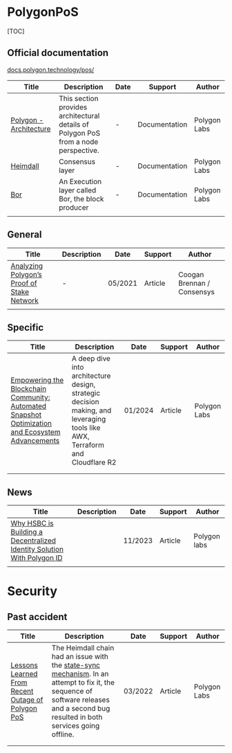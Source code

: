 # PolygonPoS

[TOC]

## Official documentation

[docs.polygon.technology/pos/](https://docs.polygon.technology/pos/)

| Title                                                        | Description                                                  | Date | Support       | Author       |
| ------------------------------------------------------------ | ------------------------------------------------------------ | ---- | ------------- | ------------ |
| [Polygon - Architecture](https://docs.polygon.technology/pos/architecture/) | This section provides architectural details of Polygon PoS from a node perspective. | -    | Documentation | Polygon Labs |
| [Heimdall](https://docs.polygon.technology/pos/architecture/heimdall/) | Consensus layer                                              | -    | Documentation | Polygon Labs |
| [Bor](https://docs.polygon.technology/pos/architecture/bor/) | An Execution layer called Bor, the block producer            | -    | Documentation | Polygon Labs |
|                                                              |                                                              |      |               |              |

## General

| Title                                                        | Description | Date    | Support | Author                     |
| ------------------------------------------------------------ | ----------- | ------- | ------- | -------------------------- |
| [Analyzing Polygon’s Proof of Stake Network](https://consensys.io/blog/analyzing-polygons-proof-of-stake-network) | -           | 05/2021 | Article | Coogan Brennan / Consensys |
|                                                              |             |         |         |                            |



## Specific

| Title                                                        | Description                                                  | Date    | Support | Author       |
| ------------------------------------------------------------ | ------------------------------------------------------------ | ------- | ------- | ------------ |
| [Empowering the Blockchain Community: Automated Snapshot Optimization and Ecosystem Advancements](https://polygon.technology/blog/empowering-the-blockchain-community-automated-snapshot-optimization-and-ecosystem-advancements) | A deep dive into architecture design, strategic decision making, and leveraging tools like AWX, Terraform and Cloudflare R2 | 01/2024 | Article | Polygon Labs |
|                                                              |                                                              |         |         |              |
|                                                              |                                                              |         |         |              |



## News

| Title                                                        | Description | Date    | Support | Author       |
| ------------------------------------------------------------ | ----------- | ------- | ------- | ------------ |
| [Why HSBC is Building a Decentralized Identity Solution With Polygon ID](https://polygon.technology/blog/why-hsbc-is-building-a-decentralized-identity-solution-with-polygon-id) |             | 11/2023 | Article | Polygon labs |
|                                                              |             |         |         |              |

# Security

## Past accident

| Title                                                        | Description                                                  | Date    | Support | Author       |
| ------------------------------------------------------------ | ------------------------------------------------------------ | ------- | ------- | ------------ |
| [Lessons Learned From Recent Outage of Polygon PoS](https://polygon.technology/blog/lessons-learned-from-recent-outage-of-polygon-pos-2) | The Heimdall chain had an issue with the [state-sync mechanism](https://docs.polygon.technology/docs/validate/validator/core-components/state-sync-mechanism). In an attempt to fix it, the sequence of software releases and a second bug resulted in both services going offline. | 03/2022 | Article | Polygon Labs |
|                                                              |                                                              |         |         |              |
|                                                              |                                                              |         |         |              |